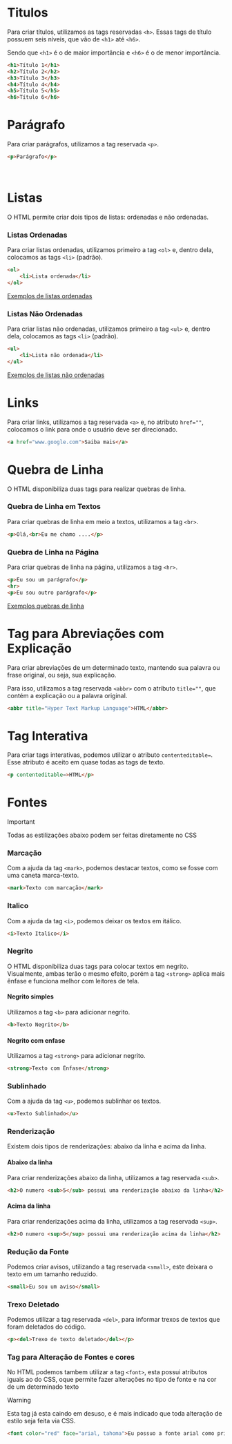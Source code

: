 # Titulos

Para criar títulos, utilizamos as tags reservadas ``<h>``. Essas tags de título possuem seis níveis, que vão de ``<h1>`` até ``<h6>``.

Sendo que ``<h1>`` é o de maior importância e ``<h6>`` é o de menor importância.

```html
<h1>Título 1</h1>
<h2>Título 2</h2>
<h3>Título 3</h3>
<h4>Título 4</h4>
<h5>Título 5</h5>
<h6>Título 6</h6>
```

# Parágrafo

Para criar parágrafos, utilizamos a tag reservada ``<p>``.

```html
<p>Parágrafo</p>
```

<br>

# Listas

O HTML permite criar dois tipos de listas: ordenadas e não ordenadas.

### Listas Ordenadas

Para criar listas ordenadas, utilizamos primeiro a tag ``<ol>`` e, dentro dela, colocamos as tags ``<li>`` (padrão).

```html
<ol>
    <li>Lista ordenada</li>
</ol>
```

<a href="">Exemplos de listas ordenadas</a>

###  Listas Não Ordenadas

Para criar listas não ordenadas, utilizamos primeiro a tag ``<ul>`` e, dentro dela, colocamos as tags ``<li>`` (padrão).

```html
<ul>
    <li>Lista não ordenada</li>
</ul>
```

<a href="">Exemplos de listas não ordenadas</a>

# Links

Para criar links, utilizamos a tag reservada ``<a>`` e, no atributo ``href=""``, colocamos o link para onde o usuário deve ser direcionado.

```html
<a href="www.google.com">Saiba mais</a>
```

# Quebra de Linha

O HTML disponibiliza duas tags para realizar quebras de linha.

### Quebra de Linha em Textos

Para criar quebras de linha em meio a textos, utilizamos a tag ``<br>``.

```html
<p>Olá,<br>Eu me chamo ....</p>
```

### Quebra de Linha na Página

Para criar quebras de linha na página, utilizamos a tag ``<hr>``.

```html
<p>Eu sou um parágrafo</p>
<hr>
<p>Eu sou outro parágrafo</p>
```

<a href="">Exemplos quebras de linha</a>

# Tag para Abreviações com Explicação

Para criar abreviações de um determinado texto, mantendo sua palavra ou frase original, ou seja, sua explicação.

Para isso, utilizamos a tag reservada ``<abbr>`` com o atributo ``title=""``, que contém a explicação ou a palavra original.

```html
<abbr title="Hyper Text Markup Language">HTML</abbr>
```

# Tag Interativa

Para criar tags interativas, podemos utilizar o atributo ``contenteditable=``. Esse atributo é aceito em quase todas as tags de texto.

```html
<p contenteditable=>HTML</p>
```

# Fontes

> [!IMPORTANT]
> Todas as estilizações abaixo podem ser feitas diretamente no CSS

### Marcação

Com a ajuda da tag ``<mark>``, podemos destacar textos, como se fosse com uma caneta marca-texto.

```html
<mark>Texto com marcação</mark>
```

### Italico

Com a ajuda da tag ``<i>``, podemos deixar os textos em itálico.

```html
<i>Texto Italico</i>
```

### Negrito

O HTML disponibiliza duas tags para colocar textos em negrito. Visualmente, ambas terão o mesmo efeito, porém a tag ``<strong>`` aplica mais ênfase e funciona melhor com leitores de tela.

#### Negrito simples

Utilizamos a tag ``<b>`` para adicionar negrito.

```html
<b>Texto Negrito</b>
```

#### Negrito com enfase</h4>

Utilizamos a tag ``<strong>`` para adicionar negrito.

```html
<strong>Texto com Ênfase</strong>
```

### Sublinhado

Com a ajuda da tag ``<u>``, podemos sublinhar os textos.

```html
<u>Texto Sublinhado</u>
```

### Renderização

Existem dois tipos de renderizações: abaixo da linha e acima da linha.

#### Abaixo da linha

Para criar renderizações abaixo da linha, utilizamos a tag reservada ``<sub>``.

```html
<h2>O numero <sub>5</sub> possui uma renderização abaixo da linha</h2>
```

#### Acima da linha

Para criar renderizações acima da linha, utilizamos a tag reservada ``<sup>``.

```html
<h2>O numero <sup>5</sup> possui uma renderização acima da linha</h2>
```

### Redução da Fonte

Podemos criar avisos, utilizando a tag reservada ``<small>``, este deixara o texto em um tamanho reduzido.

```html
<small>Eu sou um aviso</small>
```

### Trexo Deletado

Podemos utilizar a tag reservada ``<del>``, para informar trexos de textos que foram deletados do código.

```html
<p><del>Trexo de texto deletado</del></p>
```

### Tag para Alteração de Fontes e cores

No HTML podemos tambem utilizar a tag ``<font>``, esta possui atributos iguais ao do CSS, oque permite fazer alterações no tipo de fonte e na cor de um determinado texto

> [!WARNING]
> Esta tag já esta caindo em desuso, e é mais indicado que toda alteração de estilo seja feita via CSS.

```html
<font color="red" face="arial, tahoma">Eu possuo a fonte arial como primaria e tahoma como secundaria, e tambem a cor vermelha</font>
```